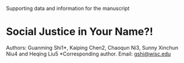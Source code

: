 Supporting data and information for the manuscript
# Social Justice in Your Name?!
Authors: Guanming Shi1*, Kaiping Chen2, Chaoqun Ni3, Sunny Xinchun Niu4 and Heqing Liu5 
*Corresponding author. Email: gshi@wisc.edu 
